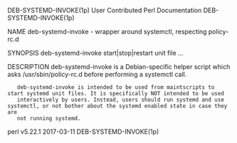 DEB-SYSTEMD-INVOKE(1p)                                  User Contributed Perl Documentation                                 DEB-SYSTEMD-INVOKE(1p)

NAME
       deb-systemd-invoke - wrapper around systemctl, respecting policy-rc.d

SYNOPSIS
       deb-systemd-invoke start|stop|restart unit file ...

DESCRIPTION
       deb-systemd-invoke is a Debian-specific helper script which asks /usr/sbin/policy-rc.d before performing a systemctl call.

       deb-systemd-invoke is intended to be used from maintscripts to start systemd unit files. It is specifically NOT intended to be used
       interactively by users. Instead, users should run systemd and use systemctl, or not bother about the systemd enabled state in case they are
       not running systemd.

perl v5.22.1                                                        2017-03-11                                              DEB-SYSTEMD-INVOKE(1p)

